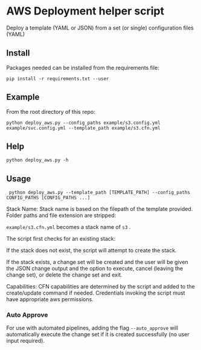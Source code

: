 # AWS Deployment helper script

Deploy a template (YAML or JSON) from a set (or single) configuration files (YAML)

## Install

Packages needed can be installed from the requirements file:

`pip install -r requirements.txt --user`

## Example

From the root directory of this repo:

`python deploy_aws.py --config_paths example/s3.config.yml example/svc.config.yml --template_path example/s3.cfn.yml`  

## Help

`python deploy_aws.py -h`

## Usage  

` python deploy_aws.py --template_path [TEMPLATE_PATH] --config_paths CONFIG_PATHS [CONFIG_PATHS ...]`  

Stack Name: Stack name is based on the filepath of the template provided. Folder paths and file extension are stripped:

`example/s3.cfn.yml` becomes a stack name of `s3` . 

The script first checks for an existing stack:

If the stack does not exist, the script will attempt to create the stack.

If the stack exists, a change set will be created and the user will be given the JSON change output and the option to execute, cancel (leaving the change set), or delete the change set and exit.

Capabilities: CFN capabilities are determined by the script and added to the create/update command if needed. Credentials invoking the script must have appropriate aws permissions.

### Auto Approve

For use with automated pipelines, adding the flag `--auto_approve` will automatically execute the change set if it is created successfully (no user input required).
